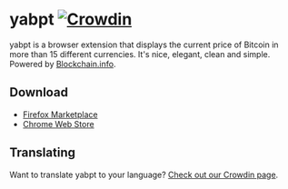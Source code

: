 # yabpt  [![Crowdin](https://d322cqt584bo4o.cloudfront.net/yabpt/localized.svg)](https://crowdin.com/project/yabpt)

yabpt is a browser extension that displays the current price of Bitcoin in more than 15 different currencies. It's nice, elegant, clean and simple. Powered by [Blockchain.info](https://blockchain.info).

## Download
- [Firefox Marketplace](https://addons.mozilla.org/en-US/firefox/addon/yabpt/)
- [Chrome Web Store](https://chrome.google.com/webstore/detail/yet-another-bitcoin-price/digkhhkhakkpankejbcpgghphidokljl)

## Translating
Want to translate yabpt to your language? [Check out our Crowdin page](https://crowdin.com/project/yabpt).
